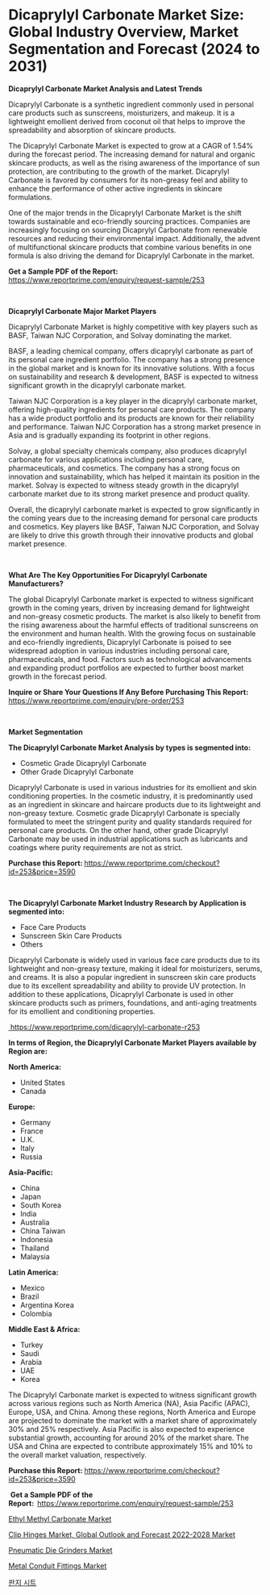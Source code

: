 <p><h1>Dicaprylyl Carbonate Market Size: Global Industry Overview, Market Segmentation and Forecast (2024 to 2031)</h1></p><p><strong>Dicaprylyl Carbonate Market Analysis and Latest Trends</strong></p>
<p><p>Dicaprylyl Carbonate is a synthetic ingredient commonly used in personal care products such as sunscreens, moisturizers, and makeup. It is a lightweight emollient derived from coconut oil that helps to improve the spreadability and absorption of skincare products.</p><p>The Dicaprylyl Carbonate Market is expected to grow at a CAGR of 1.54% during the forecast period. The increasing demand for natural and organic skincare products, as well as the rising awareness of the importance of sun protection, are contributing to the growth of the market. Dicaprylyl Carbonate is favored by consumers for its non-greasy feel and ability to enhance the performance of other active ingredients in skincare formulations.</p><p>One of the major trends in the Dicaprylyl Carbonate Market is the shift towards sustainable and eco-friendly sourcing practices. Companies are increasingly focusing on sourcing Dicaprylyl Carbonate from renewable resources and reducing their environmental impact. Additionally, the advent of multifunctional skincare products that combine various benefits in one formula is also driving the demand for Dicaprylyl Carbonate in the market.</p></p>
<p><strong>Get a Sample PDF of the Report:&nbsp;</strong> <a href="https://www.reportprime.com/enquiry/request-sample/253">https://www.reportprime.com/enquiry/request-sample/253</a></p>
<p>&nbsp;</p>
<p><strong>Dicaprylyl Carbonate Major Market Players</strong></p>
<p><p>Dicaprylyl Carbonate Market is highly competitive with key players such as BASF, Taiwan NJC Corporation, and Solvay dominating the market. </p><p>BASF, a leading chemical company, offers dicaprylyl carbonate as part of its personal care ingredient portfolio. The company has a strong presence in the global market and is known for its innovative solutions. With a focus on sustainability and research & development, BASF is expected to witness significant growth in the dicaprylyl carbonate market.</p><p>Taiwan NJC Corporation is a key player in the dicaprylyl carbonate market, offering high-quality ingredients for personal care products. The company has a wide product portfolio and its products are known for their reliability and performance. Taiwan NJC Corporation has a strong market presence in Asia and is gradually expanding its footprint in other regions.</p><p>Solvay, a global specialty chemicals company, also produces dicaprylyl carbonate for various applications including personal care, pharmaceuticals, and cosmetics. The company has a strong focus on innovation and sustainability, which has helped it maintain its position in the market. Solvay is expected to witness steady growth in the dicaprylyl carbonate market due to its strong market presence and product quality.</p><p>Overall, the dicaprylyl carbonate market is expected to grow significantly in the coming years due to the increasing demand for personal care products and cosmetics. Key players like BASF, Taiwan NJC Corporation, and Solvay are likely to drive this growth through their innovative products and global market presence.</p></p>
<p>&nbsp;</p>
<p><strong>What Are The Key Opportunities For Dicaprylyl Carbonate Manufacturers?</strong></p>
<p><p>The global Dicaprylyl Carbonate market is expected to witness significant growth in the coming years, driven by increasing demand for lightweight and non-greasy cosmetic products. The market is also likely to benefit from the rising awareness about the harmful effects of traditional sunscreens on the environment and human health. With the growing focus on sustainable and eco-friendly ingredients, Dicaprylyl Carbonate is poised to see widespread adoption in various industries including personal care, pharmaceuticals, and food. Factors such as technological advancements and expanding product portfolios are expected to further boost market growth in the forecast period.</p></p>
<p><strong>Inquire or Share Your Questions If Any Before Purchasing This Report:</strong> <a href="https://www.reportprime.com/enquiry/pre-order/253">https://www.reportprime.com/enquiry/pre-order/253</a></p>
<p>&nbsp;</p>
<p><strong>Market Segmentation</strong></p>
<p><strong>The Dicaprylyl Carbonate Market Analysis by types is segmented into:</strong></p>
<p><ul><li>Cosmetic Grade Dicaprylyl Carbonate</li><li>Other Grade Dicaprylyl Carbonate</li></ul></p>
<p><p>Dicaprylyl Carbonate is used in various industries for its emollient and skin conditioning properties. In the cosmetic industry, it is predominantly used as an ingredient in skincare and haircare products due to its lightweight and non-greasy texture. Cosmetic grade Dicaprylyl Carbonate is specially formulated to meet the stringent purity and quality standards required for personal care products. On the other hand, other grade Dicaprylyl Carbonate may be used in industrial applications such as lubricants and coatings where purity requirements are not as strict.</p></p>
<p><strong>Purchase this Report:&nbsp;</strong><a href="https://www.reportprime.com/checkout?id=253&price=3590">https://www.reportprime.com/checkout?id=253&price=3590</a></p>
<p>&nbsp;</p>
<p><strong>The Dicaprylyl Carbonate Market Industry Research by Application is segmented into:</strong></p>
<p><ul><li>Face Care Products</li><li>Sunscreen Skin Care Products</li><li>Others</li></ul></p>
<p><p>Dicaprylyl Carbonate is widely used in various face care products due to its lightweight and non-greasy texture, making it ideal for moisturizers, serums, and creams. It is also a popular ingredient in sunscreen skin care products due to its excellent spreadability and ability to provide UV protection. In addition to these applications, Dicaprylyl Carbonate is used in other skincare products such as primers, foundations, and anti-aging treatments for its emollient and conditioning properties.</p></p>
<p><a href="https://www.reportprime.com/dicaprylyl-carbonate-r253">&nbsp;https://www.reportprime.com/dicaprylyl-carbonate-r253</a></p>
<p><strong>In terms of Region, the Dicaprylyl Carbonate Market Players available by Region are:</strong></p>
<p>
    <p> <strong> North America: </strong>
        <ul>
            <li>United States</li>
            <li>Canada</li>
        </ul>
        </p> 
    <p> <strong> Europe: </strong>
        <ul>
            <li>Germany</li>
            <li>France</li>
            <li>U.K.</li>
            <li>Italy</li>
            <li>Russia</li>
        </ul>
        </p> 
    <p> <strong> Asia-Pacific: </strong>
        <ul>
            <li>China</li>
            <li>Japan</li>
            <li>South Korea</li>
            <li>India</li>
            <li>Australia</li>
            <li>China Taiwan</li>
            <li>Indonesia</li>
            <li>Thailand</li>
            <li>Malaysia</li>
        </ul>
        </p> 
    <p> <strong> Latin America: </strong>
        <ul>
            <li>Mexico</li>
            <li>Brazil</li>
            <li>Argentina Korea</li>
            <li>Colombia</li>
        </ul>
        </p> 
    <p> <strong> Middle East & Africa: </strong>
        <ul>
            <li>Turkey</li>
            <li>Saudi</li>
            <li>Arabia</li>
            <li>UAE</li>
            <li>Korea</li>
        </ul>
    </p>
    </p>
<p><p>The Dicaprylyl Carbonate market is expected to witness significant growth across various regions such as North America (NA), Asia Pacific (APAC), Europe, USA, and China. Among these regions, North America and Europe are projected to dominate the market with a market share of approximately 30% and 25% respectively. Asia Pacific is also expected to experience substantial growth, accounting for around 20% of the market share. The USA and China are expected to contribute approximately 15% and 10% to the overall market valuation, respectively.</p></p>
<p><strong>Purchase this Report: </strong><a href="https://www.reportprime.com/checkout?id=253&price=3590">https://www.reportprime.com/checkout?id=253&price=3590</a></p>
<p>&nbsp;<strong>Get a Sample PDF of the Report:&nbsp;&nbsp;</strong><a href="https://www.reportprime.com/enquiry/request-sample/253">https://www.reportprime.com/enquiry/request-sample/253</a></p>
<p><strong></strong></p>
<p><p><a href="https://github.com/gulaimolin/Market-Research-Report-List-5/blob/main/ethyl-methyl-carbonate-market.md">Ethyl Methyl Carbonate Market</a></p><p><a href="https://medium.com/@jjkh377/navigating-the-global-clip-hinges-market-global-outlook-and-forecast-2022-2028-market-landscape-69f360e096b2">Clip Hinges Market, Global Outlook and Forecast 2022-2028 Market</a></p><p><a href="https://www.linkedin.com/pulse/pneumatic-die-grinders-market-trends-focusing-insight-xvlhf">Pneumatic Die Grinders Market</a></p><p><a href="https://www.linkedin.com/pulse/insights-metal-conduit-fittings-industry-market-financial-kcjqf">Metal Conduit Fittings Market</a></p><p><a href="https://medium.com/@juliastanley2022/%EA%B8%80%EB%A1%9C%EB%B2%8C-%ED%8C%90%EC%A7%80-%EC%8B%9C%ED%8A%B8-%EC%8B%9C%EC%9E%A5-%ED%98%84%ED%99%A9-2024%EB%85%84-2031%EB%85%84-%EB%B0%8F-%EC%A7%80%EC%97%AD-%EC%A0%9C%ED%92%88-%EB%B0%8F-%EC%B5%9C%EC%A2%85-%EC%82%AC%EC%9A%A9%EB%B3%84-%EC%98%88%EC%B8%A1-d615be974d08">판지 시트</a></p></p>